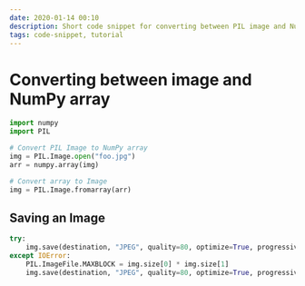 ```yaml
---
date: 2020-01-14 00:10
description: Short code snippet for converting between PIL image and NumPy arrays.
tags: code-snippet, tutorial
---
```


# Converting between image and NumPy array

```python
import numpy
import PIL

# Convert PIL Image to NumPy array
img = PIL.Image.open("foo.jpg")
arr = numpy.array(img)

# Convert array to Image
img = PIL.Image.fromarray(arr)
```


## Saving an Image

```python
try:
    img.save(destination, "JPEG", quality=80, optimize=True, progressive=True)
except IOError:
    PIL.ImageFile.MAXBLOCK = img.size[0] * img.size[1]
    img.save(destination, "JPEG", quality=80, optimize=True, progressive=True)
```
